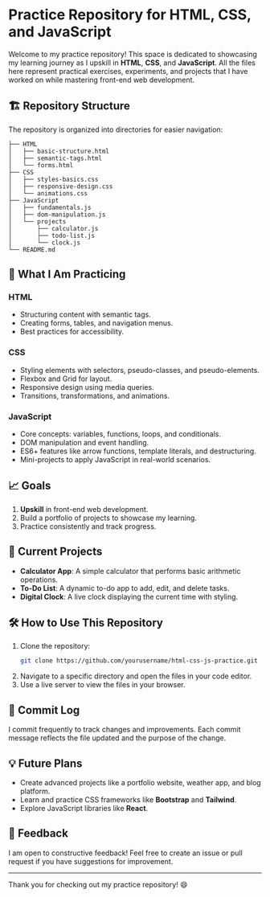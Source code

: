 # Practice Repository for HTML, CSS, and JavaScript

Welcome to my practice repository! This space is dedicated to showcasing my learning journey as I upskill in **HTML**, **CSS**, and **JavaScript**. All the files here represent practical exercises, experiments, and projects that I have worked on while mastering front-end web development.

## 🏗 Repository Structure

The repository is organized into directories for easier navigation:

```
├── HTML
│   ├── basic-structure.html
│   ├── semantic-tags.html
│   └── forms.html
├── CSS
│   ├── styles-basics.css
│   ├── responsive-design.css
│   └── animations.css
├── JavaScript
│   ├── fundamentals.js
│   ├── dom-manipulation.js
│   └── projects
│       ├── calculator.js
│       ├── todo-list.js
│       └── clock.js
└── README.md
```

## 🚀 What I Am Practicing

### **HTML**
- Structuring content with semantic tags.
- Creating forms, tables, and navigation menus.
- Best practices for accessibility.

### **CSS**
- Styling elements with selectors, pseudo-classes, and pseudo-elements.
- Flexbox and Grid for layout.
- Responsive design using media queries.
- Transitions, transformations, and animations.

### **JavaScript**
- Core concepts: variables, functions, loops, and conditionals.
- DOM manipulation and event handling.
- ES6+ features like arrow functions, template literals, and destructuring.
- Mini-projects to apply JavaScript in real-world scenarios.

## 📈 Goals
1. **Upskill** in front-end web development.
2. Build a portfolio of projects to showcase my learning.
3. Practice consistently and track progress.

## 🌟 Current Projects
- **Calculator App**: A simple calculator that performs basic arithmetic operations.
- **To-Do List**: A dynamic to-do app to add, edit, and delete tasks.
- **Digital Clock**: A live clock displaying the current time with styling.

## 🛠 How to Use This Repository
1. Clone the repository:
   ```bash
   git clone https://github.com/yourusername/html-css-js-practice.git
   ```
2. Navigate to a specific directory and open the files in your code editor.
3. Use a live server to view the files in your browser.

## 📝 Commit Log
I commit frequently to track changes and improvements. Each commit message reflects the file updated and the purpose of the change.

## 💡 Future Plans
- Create advanced projects like a portfolio website, weather app, and blog platform.
- Learn and practice CSS frameworks like **Bootstrap** and **Tailwind**.
- Explore JavaScript libraries like **React**.

## 📢 Feedback
I am open to constructive feedback! Feel free to create an issue or pull request if you have suggestions for improvement.

---


Thank you for checking out my practice repository! 😄
